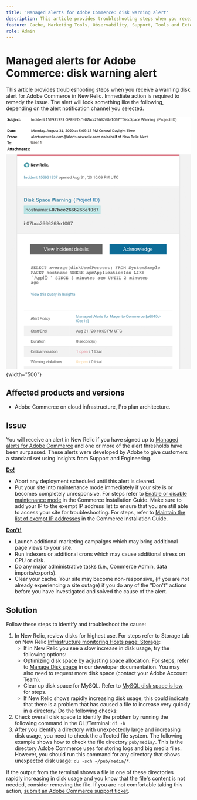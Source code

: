 ```yaml
---
title: 'Managed alerts for Adobe Commerce: disk warning alert'
description: This article provides troubleshooting steps when you receive a warning disk alert for Adobe Commerce in New Relic. Immediate action is required to remedy the issue. The alert will look something like the following, depending on the alert notification channel you selected.
feature: Cache, Marketing Tools, Observability, Support, Tools and External Services
role: Admin
---
```

# Managed alerts for Adobe Commerce: disk warning alert

This article provides troubleshooting steps when you receive a warning disk alert for Adobe Commerce in New Relic. Immediate action is required to remedy the issue. The alert will look something like the following, depending on the alert notification channel you selected.

![disc warning alert](../../assets/managed-alerts/disk-warning-magento-managed.png){width="500"}

## Affected products and versions

* Adobe Commerce on cloud infrastructure, Pro plan architecture.

## Issue

You will receive an alert in New Relic if you have signed up to [Managed alerts for Adobe Commerce](/managed-alerts-for-magento-commerce.md) and one or more of the alert thresholds have been surpassed. These alerts were developed by Adobe to give customers a standard set using insights from Support and Engineering.

 <u> **Do!** </u>

* Abort any deployment scheduled until this alert is cleared.
* Put your site into maintenance mode immediately if your site is or becomes completely unresponsive. For steps refer to [Enable or disable maintenance mode](https://experienceleague.adobe.com/en/docs/commerce-operations/installation-guide/tutorials/maintenance-mode) in the Commerce Installation Guide. Make sure to add your IP to the exempt IP address list to ensure that you are still able to access your site for troubleshooting. For steps, refer to [Maintain the list of exempt IP addresses](https://experienceleague.adobe.com/en/docs/commerce-operations/installation-guide/tutorials/maintenance-mode#maintain-the-list-of-exempt-ip-addresses) in the Commerce Installation Guide.

 <u> **Don't!** </u>

* Launch additional marketing campaigns which may bring additional page views to your site.
* Run indexers or additional crons which may cause additional stress on CPU or disk.
* Do any major administrative tasks (i.e., Commerce Admin, data imports/exports).
* Clear your cache. Your site may become non-responsive, (if you are not already experiencing a site outage) if you do any of the "Don't" actions before you have investigated and solved the cause of the alert.

## Solution

Follow these steps to identify and troubleshoot the cause:

1. In New Relic, review disks for highest use. For steps refer to Storage tab on New Relic [Infrastructure monitoring Hosts page: Storage](https://docs.newrelic.com/docs/infrastructure/infrastructure-data/infrastructure-ui-pages/infra-hosts-ui-page/#storage):
    * If in New Relic you see a slow increase in disk usage, try the following options:
    * Optimizing disk space by adjusting space allocation. For steps, refer to [Manage Disk space](https://experienceleague.adobe.com/docs/commerce-cloud-service/user-guide/develop/storage/manage-disk-space.html) in our developer documentation. You may also need to request more disk space (contact your Adobe Account Team).
    * Clear up disk space for MySQL. Refer to [MySQL disk space is low](/help/troubleshooting/database/mysql-disk-space-is-low-on-magento-commerce-cloud.md) for steps.
    * If New Relic shows rapidly increasing disk usage, this could indicate that there is a problem that has caused a file to increase very quickly in a directory. Do the following checks:
1. Check overall disk space to identify the problem by running the following command in the CLI/Terminal: `df -h`
1. After you identify a directory with unexpectedly large and increasing disk usage, you need to check the affected file system. The following example shows how to check the file directory `pub/media/`. This is the directory Adobe Commerce uses for storing logs and big media files. However, you should run this command for any directory that shows unexpected disk usage: `du -sch ~/pub/media/*`.

If the output from the terminal shows a file in one of these directories rapidly increasing in disk usage and you know that the file's content is not needed, consider removing the file. If you are not comfortable taking this action, [submit an Adobe Commerce support ticket](/help/help-center-guide/help-center/magento-help-center-user-guide.md#submit-ticket).
